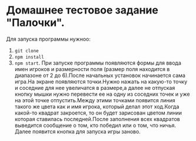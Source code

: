 # Домашнее тестовое задание "Палочки".
Для запуска программы нужноо:
 1) ```git clone```
 2) ```npm install```
 3) ```npm start```.
При запуске программы появляются формы для ввода имен игроков и размерности поля (размер поля находится в диапазоне от 2 до 6).После начальных установок начинается сама игра.На экране появляются точки.Нужно нажать на какую-то точку и соседние для нее увеличатся в размере,а далее не отпуская кнопку мышки нужно перевести ее на одну из соседних точек и уже на этой точке отпустить.Между этими точками появится линия такого же цвета как и имя игрока, который делал этот ход.Когда какой-то квадрат закроется, то он будет зарисован цветом линии которая ставилась последней.После заполнения всех квадратов выведится сообщение о том, кто победил или о том, что ничья. Далее появится кнопка для запуска игры заново.
